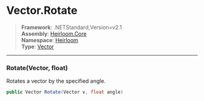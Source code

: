 # Vector.Rotate

> **Framework**: .NETStandard,Version=v2.1  
> **Assembly**: [Heirloom.Core][0]  
> **Namespace**: [Heirloom][0]  
> **Type**: [Vector][1]  

--------------------------------------------------------------------------------

### Rotate(Vector, float)

Rotates a vector by the specified angle.

```cs
public Vector Rotate(Vector v, float angle)
```

[0]: ..\Heirloom.Core.md
[1]: Heirloom.Vector.md
